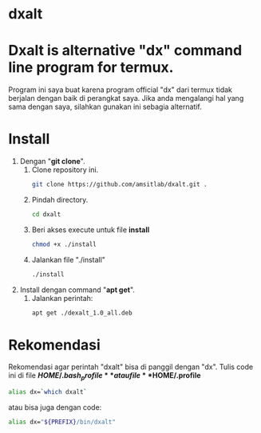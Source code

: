 # dxalt

**Dxalt is alternative "dx" command line program for termux.** 
===============================================

Program ini saya buat karena program official "dx" dari termux tidak berjalan dengan baik di perangkat saya.
Jika anda mengalangi hal yang sama dengan saya, silahkan gunakan ini sebagia alternatif.

**Install**
===========

1. Dengan "**git clone**".
   1. Clone repository ini.
      ```bash
      git clone https://github.com/amsitlab/dxalt.git .
      ```
   1. Pindah directory.
      ```bash
      cd dxalt
      ```
   1. Beri akses execute untuk file **install**
      ```bash
      chmod +x ./install
      ```
   1. Jalankan file "./install"
      ```bash
      ./install
      ```
2. Install dengan command "**apt get**".
   1. Jalankan perintah:
      ```bash
      apt get ./dexalt_1.0_all.deb
      ```


**Rekomendasi**
===============
Rekomendasi agar perintah "dxalt" bisa di panggil dengan "dx".
Tulis code ini di file **$HOME/.bash_profile** atau file **$HOME/.profile**
```bash
alias dx=`which dxalt`
```
atau bisa juga dengan code:
```bash
alias dx="${PREFIX}/bin/dxalt"
```


